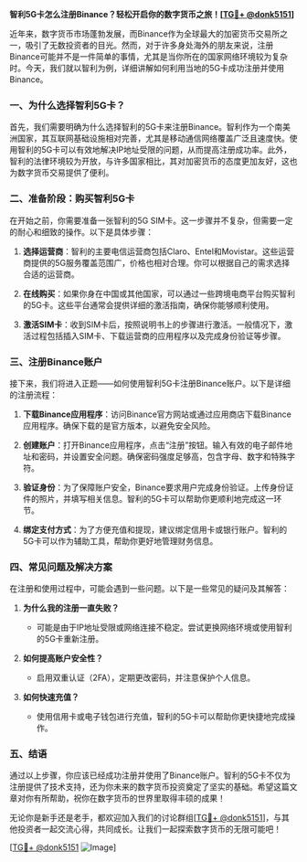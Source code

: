 **智利5G卡怎么注册Binance？轻松开启你的数字货币之旅！[[TG💪+ @donk5151](https://t.me/s/donk5151)]**

近年来，数字货币市场蓬勃发展，而Binance作为全球最大的加密货币交易所之一，吸引了无数投资者的目光。然而，对于许多身处海外的朋友来说，注册Binance可能并不是一件简单的事情，尤其是当你所在的国家网络环境较为复杂时。今天，我们就以智利为例，详细讲解如何利用当地的5G卡成功注册并使用Binance。

### 一、为什么选择智利5G卡？

首先，我们需要明确为什么选择智利的5G卡来注册Binance。智利作为一个南美洲国家，其互联网基础设施相对完善，尤其是移动通信网络覆盖广泛且速度快。使用智利的5G卡可以有效地解决IP地址受限的问题，从而提高注册成功率。此外，智利的法律环境较为开放，与许多国家相比，其对加密货币的态度更加友好，这也为数字货币交易提供了便利。

### 二、准备阶段：购买智利5G卡

在开始之前，你需要准备一张智利的5G SIM卡。这一步骤并不复杂，但需要一定的耐心和细致的操作。以下是具体步骤：

1. **选择运营商**：智利的主要电信运营商包括Claro、Entel和Movistar。这些运营商提供的5G服务覆盖范围广，价格也相对合理。你可以根据自己的需求选择合适的运营商。

2. **在线购买**：如果你身在中国或其他国家，可以通过一些跨境电商平台购买智利的5G卡。这些平台通常会提供详细的激活指南，确保你能够顺利使用。

3. **激活SIM卡**：收到SIM卡后，按照说明书上的步骤进行激活。一般情况下，激活过程包括插入SIM卡、下载运营商的应用程序以及完成身份验证等步骤。

### 三、注册Binance账户

接下来，我们将进入正题——如何使用智利5G卡注册Binance账户。以下是详细的注册流程：

1. **下载Binance应用程序**：访问Binance官方网站或通过应用商店下载Binance应用程序。确保下载的是官方版本，以避免安全风险。

2. **创建账户**：打开Binance应用程序，点击“注册”按钮。输入有效的电子邮件地址和密码，并设置安全问题。确保密码强度足够高，包含字母、数字和特殊字符。

3. **验证身份**：为了保障账户安全，Binance要求用户完成身份验证。上传身份证件的照片，并填写相关信息。智利的5G卡可以帮助你更顺利地完成这一环节。

4. **绑定支付方式**：为了方便充值和提现，建议绑定信用卡或银行账户。智利的5G卡可以作为辅助工具，帮助你更好地管理财务信息。

### 四、常见问题及解决方案

在注册和使用过程中，可能会遇到一些问题。以下是一些常见的疑问及其解答：

1. **为什么我的注册一直失败？**
   - 可能是由于IP地址受限或网络连接不稳定。尝试更换网络环境或使用智利的5G卡重新注册。

2. **如何提高账户安全性？**
   - 启用双重认证（2FA），定期更改密码，并注意保护个人信息。

3. **如何快速充值？**
   - 使用信用卡或电子钱包进行充值，智利的5G卡可以帮助你更快捷地完成操作。

### 五、结语

通过以上步骤，你应该已经成功注册并使用了Binance账户。智利的5G卡不仅为注册提供了技术支持，还为你未来的数字货币投资奠定了坚实的基础。希望这篇文章对你有所帮助，祝你在数字货币的世界里取得丰硕的成果！

无论你是新手还是老手，都欢迎加入我们的讨论群组[[TG💪+ @donk5151](https://t.me/s/donk5151)]，与其他投资者一起交流心得，共同成长。让我们一起探索数字货币的无限可能吧！

[[TG💪+ @donk5151](https://t.me/s/donk5151) ![Image](https://i.postimg.cc/rwNCRYN7/Snipaste-2025-04-30-17-27-05.png)]